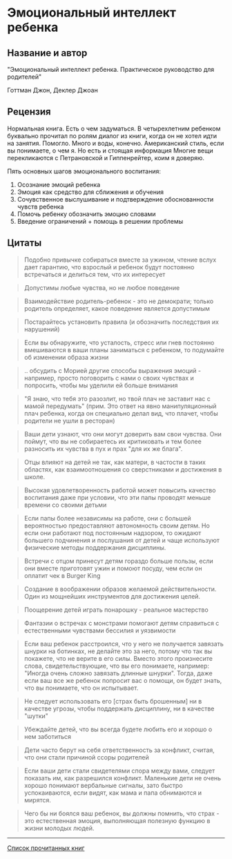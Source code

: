 # Эмоциональный интеллект ребенка

## Название и автор
"Эмоциональный интеллект ребенка. Практическое руководство для родителей"

Готтман Джон, Деклер Джоан

## Рецензия

Нормальная книга. Есть о чем задуматься. В четырехлетним ребенком буквально прочитал по ролям диалог из книги, когда он не хотел идти на занятия. Помогло.
Много и воды, конечно. Американский стиль, если вы понимаете, о чем я. Но есть и стоящая информация
Многие вещи перекликаются с Петрановской и Гиппенрейтер, коим я доверяю. 

Пять основных шагов эмоционального воспитания:
1. Осознание эмоций ребенка
2. Эмоция как средство для сближения и обучения
3. Сочувственное выслушивание и подтверждение обоснованности чувств ребенка
4. Помочь ребенку обозначить эмоцию словами
5. Введение ограничений + помощь в решении проблемы

## Цитаты
> Подобно привычке собираться вместе за ужином, чтение вслух дает гарантию, что взрослый и ребенок будут постоянно встречаться и делиться тем, что их интересует

> Допустимы любые чувства, но не любое поведение

> Взаимодействие родитель-ребенок - это не демократи; только родитель определяет, какое поведение является допустимым

> Постарайтесь установить правила (и обозначить последствия их нарушений)

> Если вы обнаружите, что усталость, стресс или гнев постоянно вмешиваются в ваши планы заниматься с ребенком, то подумайте об изменении образа жизни

>.. обсудить с Морией другие способы выражения эмоций - например, просто поговорить с нами о своих чувствах и попросить, чтобы мы уделили ей больше внимания

> "Я знаю, что тебя это разозлит, но твой плач не заставит нас с мамой передумать" (прим. Это ответ на явно манипуляционный плач ребенка, когда он специально делал вид, что плачет, чтобы родители не ушли в ресторан)

> Ваши дети узнают, что они могут доверить вам свои чувства. Они поймут, что вы не собираетесь их критиковать и тем более разносить их чувства в пух и прах "для их же блага".

> Отцы влияют на детей не так, как матери, в частости в таких областях, как взаимоотношения со сверстниками и достижения в школе.

> Высокая удовлетворенность работой может повысить качество воспитания даже при условии, что эти папы проводят меньше времени со своими детьми

> Если папы более независимы на работе, они с большей вероятностью предоставляют автономность своим детям. Но если они работают под постоянным надзором, то ожидают большего подчинения и послушания от детей и чаще используют физические методы поддержания дисциплины.

> Встречи с отцом принесут детям гораздо больше пользы, если они вместе приготовят ужин и помоют посуду, чем если он оплатит чек в Burger King

> Создание в воображении образов желаемой действительности. Один из мощнейших инструментов для достижения целей.

> Поощерение детей играть понарошку - реальное мастерство

> Фантазии о встречах с монстрами помогают детям справиться с естественными чувствами бессилия и уязвимости

> Если ваш ребенок расстроился, что у него не получается завязать шнурки на ботинках, не делайте это за него, потому что так вы покажете, что не верите в его силы. Вместо этого произнесите слова, свидетельствующие, что вы его понимаете, например: "Иногда очень сложно завязать длинные шнурки". Тогда, даже если ваш все же ребенок попросит вас о помощи, он будет знать, что вы понимаете, что он испытывает.

> Не следует использовать его [страх быть брошенным] ни в качестве угрозы, чтобы поддержать дисциплину, ни в качестве "шутки"

> Убеждайте детей, что вы всегда будете любить его и хорошо о нем заботиться

> Дети часто берут на себя ответственность за конфликт, считая, что они стали причиной ссоры родителей

> Если ваши дети стали свидетелями спора между вами, следует показать им, как разрешился конфликт. Маленькие дети не очень хорошо понимают вербальные сигналы, зато быстро успокаиваются, если видят, как мама и папа обнимаются и мирятся.

> Чего бы ни боялся ваш ребенок, вы должны помнить, что страх - это естественная эмоция, выполняющая полезную функцию в жизни молодых людей.


---
[Список прочитанных книг](../books)
